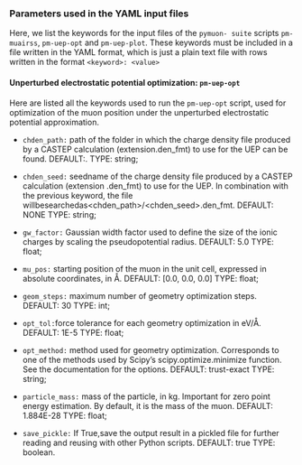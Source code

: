 ### Parameters used in the YAML input files 

Here, we list the keywords for the input files of the `pymuon- suite` scripts `pm-muairss`, `pm-uep-opt` and `pm-uep-plot`.
These keywords must be included in a file written in the YAML format, which is just a plain text file with rows written in
the format `<keyword>: <value>`

#### Unperturbed electrostatic potential optimization: `pm-uep-opt`

Here are listed all the keywords used to run the `pm-uep-opt` script, used for optimization of the muon position under 
the unperturbed electrostatic potential approximation.

* `chden_path:` path of the folder in which the charge density file produced by a CASTEP calculation (extension.den_fmt) to use
for the UEP can be found. DEFAULT:. TYPE: string;

* `chden_seed:` seedname of the charge density file produced by a CASTEP calculation (extension .den_fmt) to use for the
UEP. In combination with the previous keyword, the file willbesearchedas<chden_path>/<chden_seed>.den_fmt. DEFAULT: NONE TYPE: string;

* `gw_factor:` Gaussian width factor used to define the size of the ionic charges by scaling the pseudopotential radius.
 DEFAULT: 5.0 TYPE: float;
 
* `mu_pos:` starting position of the muon in the unit cell, expressed in absolute coordinates, in Å. DEFAULT: \[0.0, 0.0, 0.0\] TYPE: float;

* `geom_steps:` maximum number of geometry optimization steps. DEFAULT: 30 TYPE: int;

* `opt_tol:`force tolerance for each geometry optimization in eV/Å. DEFAULT: 1E-5 TYPE: float;

* `opt_method:` method used for geometry optimization. Corresponds to one of the methods used by Scipy’s scipy.optimize.minimize function. 
See the documentation for the options. DEFAULT: trust-exact TYPE: string;

* `particle_mass:` mass of the particle, in kg. Important for zero point energy estimation. By default, it is the mass of the muon. 
DEFAULT: 1.884E-28 TYPE: float; 

* `save_pickle:` If True,save the output result in a pickled file for further reading and reusing with other Python scripts. DEFAULT: true TYPE: boolean.
 
